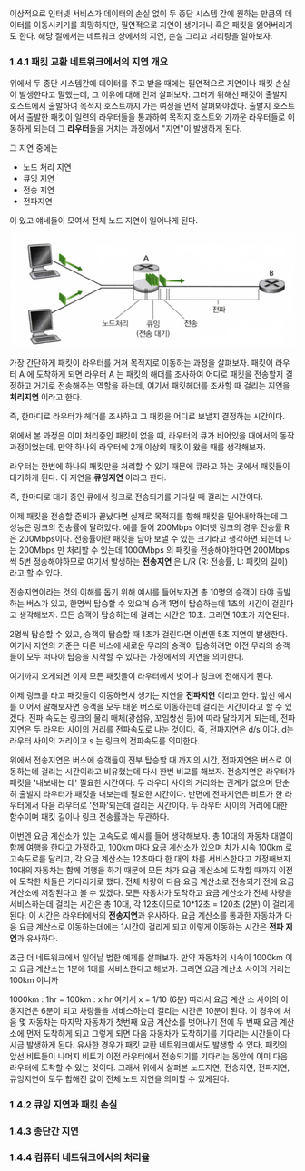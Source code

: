 이상적으로 인터넷 서비스가 데이터의 손실 없이 두 종단 시스템 간에 원하는 만큼의 데이터를 이동시키기를 희망하지만, 필연적으로 지연이 생기거나 혹은 패킷을 잃어버리기도 한다.
해당 절에서는 네트워크 상에서의 지연, 손실 그리고 처리량을 알아보자.

### 1.4.1 패킷 교환 네트워크에서의 지연 개요
위에서 두 종단 시스템간에 데이터를 주고 받을 때에는 필연적으로 지연이나 패킷 손실이 발생한다고 말했는데, 그 이유에 대해 먼저 살펴보자.
그러기 위해선 패킷이 출발지 호스트에서 출발하여 목적지 호스트까지 가는 여정을 먼저 살펴봐야겠다.
출발지 호스트에서 출발한 패킷이 일련의 라우터들을 통과하여 목적지 호스트와 가까운 라우터들로 이동하게 되는데 그 **라우터**들을 거치는 과정에서 "지연"이 발생하게 된다.

그 지연 중에는
- 노드 처리 지연
- 큐잉 지연
- 전송 지연
- 전파지연

이 있고 얘네들이 모여서 전체 노드 지연이 일어나게 된다.

<p align="center">
  <img src="image1.png" alt="인터넷 이미지" width="500"/> 
</p>

가장 간단하게 패킷이 라우터를 거쳐 목적지로 이동하는 과정을 살펴보자.
패킷이 라우터 A 에 도착하게 되면 라우터 A 는 패킷의 해더를 조사하여 어디로 패킷을 전송할지 결정하고 거기로 전송해주는 역할을 하는데,
여기서 패킷헤더를 조사할 때 걸리는 지연을 **처리지연** 이라고 한다.

즉, 한마디로 라우터가 헤더를 조사하고 그 패킷을 어디로 보낼지 결정하는 시간이다.

위에서 본 과정은 이미 처리중인 패킷이 없을 때, 라우터의 큐가 비어있을 때에서의 동작과정이었는데, 만약 하나의 라우터에 2개 이상의 패킷이 왔을 때를 생각해보자.

라우터는 한번에 하나의 패킷만을 처리할 수 있기 때문에 큐라고 하는 곳에서 패킷들이 대기하게 된다. 이 지연을 **큐잉지연** 이라고 한다.

즉, 한마디로 대기 중인 큐에서 링크로 전송되기를 기다릴 때 걸리는 시간이다.

이제 패킷을 전송할 준비가 끝났다면 실제로 목적지를 향해 패킷을 밀어내야하는데 그 성능은 링크의 전송률에 달려있다.
예를 들어 200Mbps 이더넷 링크의 경우 전송률 R 은 200Mbps이다. 전송률이란 패킷을 담아 보낼 수 있는 크기라고 생각하면 되는데
나는 200Mbps 만 처리할 수 있는데 1000Mbps 의 패킷을 전송해야한다면 200Mbps 씩 5번 정송해야하므로 여기서 발생하는 **전송지연** 은
L/R (R: 전송률, L: 패킷의 길이) 라고 할 수 있다.

전송지연이라는 것의 이해를 돕기 위해 예시를 들어보자면 총 10명의 승객이 타야 출발하는 버스가 있고, 한명씩 탑승할 수 있으며 승객 1명이 탑승하는데 1초의 시간이 걸린다고 생각해보자. 모든 승객이 탑승하는데 걸리는 시간은 10초. 그러면 10초가 지연된다.

2명씩 탑승할 수 있고, 승객이 탑승할 때 1초가 걸린다면 이번엔 5초 지연이 발생한다.
여기서 지연의 기준은 다른 버스에 새로운 무리의 승객이 탑승하려면 이전 무리의 승객들이 모두 떠나야 탑승을 시작할 수 있다는 가정에서의 지연을 의미한다.

여기까지 오게되면 이제 모든 패킷들이 라우터에서 벗어나 링크에 전해지게 된다.

이제 링크를 타고 패킷들이 이동하면서 생기는 지연을 **전파지연** 이라고 한다. 앞선 예시를 이어서 말해보자면 승객을 모두 태운 버스로 이동하는데 걸리는 시간이라고 할 수 있겠다.
전파 속도는 링크의 물리 매체(광섬유, 꼬임쌍선 등)에 따라 달라지게 되는데, 전파지연은 두 라우터 사이의 거리를 전파속도로 나눈 것이다.
즉, 전파지연은 d/s 이다. d는 라우터 사이의 거리이고 s 는 링크의 전파속도를 의미한다.

위에서 전송지연은 버스에 승객들이 전부 탑승할 때 까지의 시간, 전파지연은 버스로 이동하는데 걸리는 시간이라고 비유했는데 다시 한번 비교를 해보자.
전송지연은 라우터가 패킷을 '내보내는 데' 필요한 시간이다. 두 라우터 사이의 거리와는 관계가 없으며 단순히 출발지 라우터가 패킷을 내보는데 필요한 시간이다.
반면에 전파지연은 비트가 한 라우터에서 다음 라우터로 '전파'되는데 걸리는 시간이다. 두 라우터 사이의 거리에 대한 함수이며 패킷 길이나 링크 전송률과는 무관하다.

이번엔 요금 계산소가 있는 고속도로 예시를 들어 생각해보자. 총 10대의 자동차 대열이 함께 여행을 한다고 가정하고, 100km 마다 요금 계산소가 있으며 차가 시속 100km 로 고속도로를 달리고, 각 요금 계산소는 12초마다 한 대의 차를 서비스한다고 가정해보자.
10대의 자동차는 함께 여행을 하기 때문에 모든 차가 요금 계산소에 도착할 때까지 이전에 도착한 차들은 기다리기로 했다. 전체 차량이 다음 요금 계산소로 전송되기 전에 요금 계산소에 저장된다고 볼 수 있겠다.
모든 자동차가 도착하고 요금 계산소가 전체 차량을 서비스하는데 걸리는 시간은 총 10대, 각 12초이므로 10*12초 = 120초 (2분) 이 걸리게 된다. 이 시간은 라우터에서의 **전송지연**과 유사하다.
요금 계산소를 통과한 자동차가 다음 요금 계산소로 이동하는데에는 1시간이 걸리게 되고 이렇게 이동하는 시간은 **전파 지연**과 유사하다.

조금 더 네트워크에서 일어날 법한 예제를 살펴보자.
만약 자동차의 시속이 1000km 이고 요금 계산소는 1분에 1대를 서비스한다고 해보자. 그러면 요금 계산소 사이의 거리는 100km 이니까 

1000km : 1hr = 100km : x hr
여기서 x = 1/10 (6분)
따라서 요금 계산 소 사이의 이동지연은 6분이 되고 차량들을 서비스하는데 걸리는 시간은 10분이 된다.
이 경우에 처음 몇 자동차는 마지막 자동차가 첫번째 요금 계산소를 벗어나기 전에 두 번째 요금 계산소에 먼저 도착하게 되고 그렇게 되면 다음 자동차가 도착하기를 기다리는 시간들이 다시금 발생하게 된다.
유사한 경우가 패킷 교환 네트워크에서도 발생할 수 있다. 패킷의 앞선 비트들이 나머지 비트가 이전 라우터에서 전송되기를 기다리는 동안에 이미 다음 라우터에 도착할 수 있는 것이다.
그래서 위에서 살펴본 노드지연, 전송지연, 전파지연, 큐잉지연이 모두 합해진 값이 전체 노드 지연을 의미할 수 있게된다.


### 1.4.2 큐잉 지연과 패킷 손실



### 1.4.3 종단간 지연


### 1.4.4 컴퓨터 네트워크에서의 처리율

